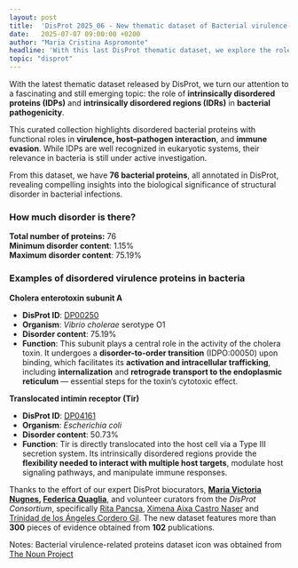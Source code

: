 ```yaml
---
layout: post
title:  'DisProt 2025_06 - New thematic dataset of Bacterial virulence-related proteins'
date:   2025-07-07 09:00:00 +0200
author: "Maria Cristina Aspromonte"
headline: 'With this last DisProt thematic dataset, we explore the role of intrinsically disordered proteins (IDPs) in bacterial pathogenicity.'
topic: "disprot"
---
```



With the latest thematic dataset released by DisProt, we turn our attention to a fascinating and still emerging topic: the role of **intrinsically disordered proteins (IDPs)** and **intrinsically disordered regions (IDRs)** in **bacterial pathogenicity**.

This curated collection highlights disordered bacterial proteins with functional roles in **virulence, host–pathogen interaction**, and **immune evasion**. While IDPs are well recognized in eukaryotic systems, their relevance in bacteria is still under active investigation.

From this dataset, we have **76 bacterial proteins**, all annotated in DisProt, revealing compelling insights into the biological significance of structural disorder in bacterial infections.


### **How much disorder is there?**

**Total number of proteins:** 76 \
**Minimum disorder content**: 1.15% \
**Maximum disorder content**: 75.19%

### **Examples of disordered virulence proteins in bacteria**


**Cholera enterotoxin subunit A**



* **DisProt ID**: [DP00250](https://www.disprot.org/DP00250)
* **Organism**: *Vibrio cholerae* serotype O1
* **Disorder content**: 75.19%
* **Function**: This subunit plays a central role in the activity of the cholera toxin. It undergoes a **disorder-to-order transition** (IDPO:00050) upon binding, which facilitates its **activation and intracellular trafficking**, including **internalization** and **retrograde transport to the endoplasmic reticulum** — essential steps for the toxin’s cytotoxic effect.


**Translocated intimin receptor (Tir)**

* **DisProt ID**: [DP04161](https://disprot.org/DP04161)
* **Organism**: *Escherichia coli*
* **Disorder content**: 50.73%
* **Function**: Tir is directly translocated into the host cell via a Type III secretion system. Its intrinsically disordered regions provide the **flexibility needed to interact with multiple host targets**, modulate host signaling pathways, and manipulate immune responses.

Thanks to the effort of our expert DisProt biocurators, **[Maria Victoria Nugnes](https://apicuron.org/curators/0000-0001-8399-7907), [Federica Quaglia](https://apicuron.org/curators/0000-0002-0341-4888)**, and volunteer curators from  the *DisProt Consortium*, specifically [Rita Pancsa](https://apicuron.org/curators/0000-0003-0849-9312), [Ximena Aixa Castro Naser](https://apicuron.org/curators/0000-0002-9211-1255) and [Trinidad de los Ángeles Cordero Gil](https://apicuron.org/curators/0000-0003-4991-7170). The new dataset features more than **300** pieces of evidence obtained from **102** publications. 

Notes: Bacterial virulence-related proteins dataset icon was obtained from [The Noun Project](https://thenounproject.com/)
